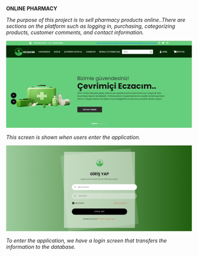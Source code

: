 **ONLINE PHARMACY**

*The purpose of this project is to sell pharmacy products online..There are sections on the platform such as logging in, purchasing, categorizing products, customer comments, and contact information.*



![giris resmi](images/f8a36653-7a49-449d-8233-0b373e51b523.jpg)

*This screen is shown when users enter the application.*

![login](images/c44b3bd8-3b50-4114-b839-c277cdcfa66a.jpg)

*To enter the application, we have a login screen that transfers the information to the database.*



